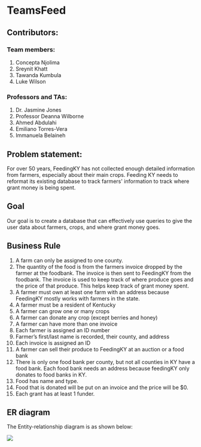 # TeamsFeed

## Contributors:  

### Team members:  

1. Concepta Njolima  
2. Sreynit Khatt  
3. Tawanda Kumbula  
4. Luke Wilson  

### Professors and TAs:

1. Dr. Jasmine Jones  
2. Professor Deanna Wilborne  
3. Ahmed Abdulahi  
4. Emiliano Torres-Vera  
5. Immanuela Belaineh  

## Problem statement:  
For over 50 years, FeedingKY has not collected enough detailed information from farmers, especially about their main crops. Feeding KY needs to reformat its existing database to track farmers' information to track where grant money is being spent.


## Goal
Our goal is to create a database that can effectively use queries to give the user data about farmers, crops, and where grant money goes.


## Business Rule 
1. A farm can only be assigned to one county. 
2. The quantity of the food is from the farmers invoice dropped by the farmer at the foodbank. The invoice is then sent to FeedingKY from the foodbank. The invoice is used to keep track of where produce goes and the price of that produce. This helps keep track of grant money spent.  
3. A farmer must own at least one farm with an address because FeedingKY mostly works with farmers in the state.  
4. A farmer must be a resident of Kentucky
5. A farmer can grow one or many crops
6. A farmer can donate any crop (except berries and honey)
7. A farmer can have more than one invoice
8. Each farmer is assigned an ID number 
9. Farmer’s first/last name is recorded, their county, and address
10. Each invoice is assigned an ID
11. A farmer can sell their produce to FeedingKY at an auction or a food bank
12. There is only one food bank per county, but not all counties in KY have a food bank. Each food bank needs an address because feedingKY only donates to food banks in KY.  
13. Food has name and type.
14. Food that is donated will be put on an invoice and the price will be $0.
15. Each grant has at least 1 funder.

## ER diagram
The Entity-relationship diagram is as shown below:

<image src="https://github.com/sreynit02/TeamsFeed/blob/main/FeedingKY-ER.png">
